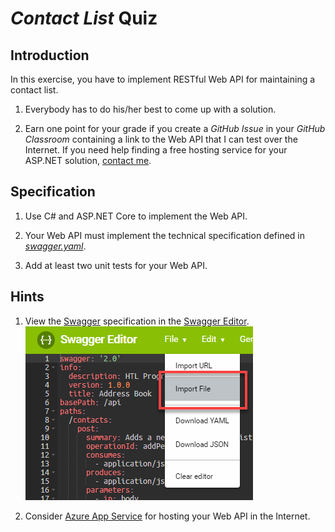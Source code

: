 # *Contact List* Quiz


## Introduction

In this exercise, you have to implement RESTful Web API for maintaining a contact list.

1. Everybody has to do his/her best to come up with a solution.

1. Earn one point for your grade if you create a *GitHub Issue* in your *GitHub Classroom* containing a link to the Web API that I can test over the Internet. If you need help finding a free hosting service for your ASP.NET solution, [contact me](mailto:r.stropek@htl-perg.ac.at).


## Specification

1. Use C# and ASP.NET Core to implement the Web API.

1. Your Web API must implement the technical specification defined in [*swagger.yaml*](swagger.yaml).

1. Add at least two unit tests for your Web API.


## Hints

1. View the [Swagger](https://swagger.io/) specification in the [Swagger Editor](https://editor.swagger.io).<br/>
   ![Swagger Editor](swagger-editor.png)

1. Consider [Azure App Service](https://docs.microsoft.com/en-us/aspnet/core/tutorials/publish-to-azure-webapp-using-vs) for hosting your Web API in the Internet.
